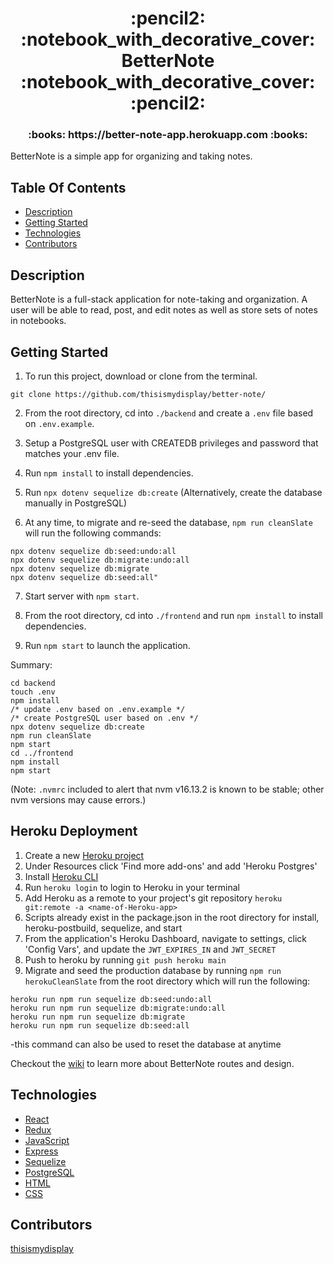 <h1 align="center">:pencil2: :notebook_with_decorative_cover: BetterNote :notebook_with_decorative_cover: :pencil2:</h1>

<h3 align="center"> :books: https://better-note-app.herokuapp.com :books:</h3>

BetterNote is a simple app for organizing and taking notes.

## Table Of Contents

- [Description](#description)
- [Getting Started](#getting-started)
- [Technologies](#technologies)
- [Contributors](#contributors)

## Description

BetterNote is a full-stack application for note-taking and organization.  A user will be able to read, post, and edit notes as well as store sets of notes in notebooks.

## Getting Started

1. To run this project, download or clone from the terminal.
```
git clone https://github.com/thisismydisplay/better-note/
```

2. From the root directory, cd into ```./backend``` and create a ```.env``` file based on ```.env.example```.

3. Setup a PostgreSQL user with CREATEDB privileges and password that matches your .env file. 

4. Run ```npm install``` to install dependencies.

5. Run ```npx dotenv sequelize db:create``` (Alternatively, create the database manually in PostgreSQL)

6. At any time, to migrate and re-seed the database, ```npm run cleanSlate``` will run the following commands:

```
npx dotenv sequelize db:seed:undo:all 
npx dotenv sequelize db:migrate:undo:all 
npx dotenv sequelize db:migrate 
npx dotenv sequelize db:seed:all"
```

7. Start server with ```npm start```.

8. From the root directory, cd into ```./frontend``` and run ```npm install``` to install dependencies.

9. Run ```npm start``` to launch the application.

Summary:
```
cd backend
touch .env
npm install
/* update .env based on .env.example */
/* create PostgreSQL user based on .env */
npx dotenv sequelize db:create 
npm run cleanSlate
npm start
cd ../frontend
npm install
npm start
```

(Note: ```.nvmrc``` included to alert that nvm v16.13.2 is known to be stable; other nvm versions may cause errors.)

## Heroku Deployment

1. Create a new [Heroku project](https://dashboard.heroku.com/apps)
2. Under Resources click 'Find more add-ons' and add 'Heroku Postgres'
3. Install [Heroku CLI](https://devcenter.heroku.com/articles/heroku-cli)
4. Run ```heroku login``` to login to Heroku in your terminal
5. Add Heroku as a remote to your project's git repository 
```heroku git:remote -a <name-of-Heroku-app>```
6. Scripts already exist in the package.json in the root directory for install, heroku-postbuild, sequelize, and start
7. From the application's Heroku Dashboard, navigate to settings, click 'Config Vars', and update the ```JWT_EXPIRES_IN``` and ```JWT_SECRET```
8. Push to heroku by running ```git push heroku main```
9. Migrate and seed the production database by running ```npm run herokuCleanSlate``` from the root directory which will run the following:
```
heroku run npm run sequelize db:seed:undo:all 
heroku run npm run sequelize db:migrate:undo:all 
heroku run npm run sequelize db:migrate 
heroku run npm run sequelize db:seed:all
```
-this command can also be used to reset the database at anytime

Checkout the [wiki](https://github.com/thisismydisplay/better-note/wiki) to learn more about BetterNote routes and design.

## Technologies

-   [React](https://reactjs.org/docs/getting-started.html)
-   [Redux](https://redux.js.org/introduction/getting-started)
-   [JavaScript](https://developer.mozilla.org/en-US/docs/Web/JavaScript)
-   [Express](https://expressjs.com/)
-   [Sequelize](https://sequelize.org/)
-   [PostgreSQL](https://www.postgresql.org/docs/)
-   [HTML](https://developer.mozilla.org/en-US/docs/Web/HTML)
-   [CSS](https://developer.mozilla.org/en-US/docs/Web/css)

## Contributors

[thisismydisplay](https://github.com/thisismydisplay)
